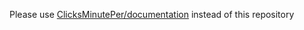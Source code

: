 Please use [ClicksMinutePer/documentation](https://github.com/ClicksMinutePer/documentation) instead of this repository
